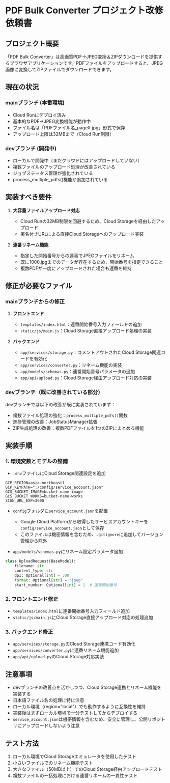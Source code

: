 # PDF Bulk Converter プロジェクト改修依頼書

## プロジェクト概要

「PDF Bulk Converter」は高画質PDF→JPEG変換＆ZIPダウンロードを提供するブラウザアプリケーションです。PDFファイルをアップロードすると、JPEG画像に変換してZIPファイルでダウンロードできます。

## 現在の状況

### mainブランチ (本番環境)
- Cloud Runにデプロイ済み
- 基本的なPDF→JPEG変換機能が動作中
- ファイル名は「PDFファイル名_pageX.jpg」形式で保存
- アップロード上限は32MBまで（Cloud Run制限）

### devブランチ (開発中)
- ローカルで開発中（まだクラウドにはアップロードしていない）
- 複数ファイルのアップロード処理が改善されている
- ジョブステータス管理が強化されている
- process_multiple_pdfs()機能が追加されている

## 実装すべき要件

1. **大容量ファイルアップロード対応**
   - Cloud Runの32MB制限を回避するため、Cloud Storageを経由したアップロード
   - 署名付きURLによる直接Cloud Storageへのアップロード実装

2. **連番リネーム機能**
   - 指定した開始番号からの連番でJPEGファイルをリネーム
   - 既に1000.jpgまでのデータが存在するため、開始番号を指定できること
   - 複数PDFが一度にアップロードされた場合も連番を維持

## 修正が必要なファイル

### mainブランチからの修正

1. **フロントエンド**
   - `templates/index.html`：連番開始番号入力フィールドの追加
   - `static/js/main.js`：Cloud Storage直接アップロード処理の実装

2. **バックエンド**
   - `app/services/storage.py`：コメントアウトされたCloud Storage関連コードを有効化
   - `app/services/converter.py`：リネーム機能の実装
   - `app/models/schemas.py`：連番開始番号パラメータの追加
   - `app/api/upload.py`：Cloud Storage経由アップロード対応の実装

### devブランチ（既に改善されている部分）

devブランチでは以下の改善が既に実装されています：
- 複数ファイル処理の強化：`process_multiple_pdfs()`関数
- 進捗管理の改善：JobStatusManager拡張
- ZIP生成処理の改善：複数PDFファイルを1つのZIPにまとめる機能

## 実装手順

### 1. 環境変数とモデルの整備
- `.env`ファイルにCloud Storage関連設定を追加
```
GCP_REGION=asia-northeast1
GCP_KEYPATH="./config/service_account.json"
GCS_BUCKET_IMAGE=bucket-name-image
GCS_BUCKET_WORKS=bucket-name-works
SIGN_URL_EXP=3600 
```

- `config`フォルダに`service_account.json`を配置
  - Google Cloud Platformから取得したサービスアカウントキーを`config/service_account.json`として保存
  - このファイルは機密情報を含むため、`.gitignore`に追加してバージョン管理から除外

- `app/models/schemas.py`にリネーム設定パラメータ追加
```python
class UploadRequest(BaseModel):
    filename: str
    content_type: str
    dpi: Optional[int] = 300
    format: Optional[str] = "jpeg"
    start_number: Optional[int] = 1  # 連番開始番号
```

### 2. フロントエンド修正
- `templates/index.html`に連番開始番号入力フィールド追加
- `static/js/main.js`にCloud Storage直接アップロード対応の処理追加

### 3. バックエンド修正
- `app/services/storage.py`のCloud Storage連携コード有効化
- `app/services/converter.py`に連番リネーム機能追加
- `app/api/upload.py`のCloud Storage対応実装

## 注意事項

- devブランチの改善点を活かしつつ、Cloud Storage連携とリネーム機能を実装する
- 日本語ファイル名の処理に特に注意
- ローカル環境（region="local"）でも動作するように互換性を維持
- 実装後はまずローカル環境で十分テストしてからデプロイする
- `service_account.json`は機密情報を含むため、安全に管理し、公開リポジトリにアップロードしないよう注意

## テスト方法

1. ローカル環境でCloud Storageエミュレータを使用したテスト
2. 小さいファイルでのリネーム機能テスト
3. 大きなファイル（50MB以上）でのCloud Storage経由アップロードテスト
4. 複数ファイルの一括処理における連番リネームの一貫性テスト 